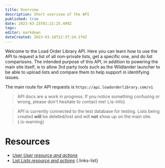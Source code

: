 ```yaml
---
title: Overview
description: Short overview of the API
published: true
date: 2023-03-25T01:21:25.499Z
tags: 
editor: markdown
dateCreated: 2023-03-18T22:37:24.274Z
---
```


Welcome to the Load Order Library API. Here you can learn how to use the API to request a list of all non-private lists, get a specific one, and do list comparisons. The intended purpose of this API, in addition to powering the main site itself, is to allow 3rd party tools such as the Wildlander launcher to be able to upload lists and compare them to help support in identifying issues.

The main route for API requests is `https://api.loadorderlibrary.com/v1`


>	API docs are a work in progress. If you notice something confusing or wrong, please don't hesitate to contact me!
{.is-info}

>	API is currently connected to the test database for testing. Lists being created **will** be deleted/lost and will **not** show up on the main site.
{.is-warning}

# Resources

- [User *User resource and actions*](/users)
- [List *Lists resource and actions*](/lists)
{.links-list}